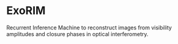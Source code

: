 # ExoRIM
Recurrent Inference Machine to reconstruct images from visibility amplitudes and closure phases in optical interferometry.
